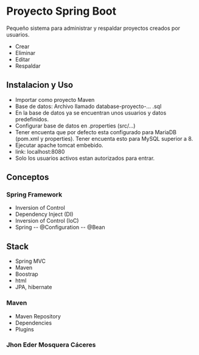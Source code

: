 # Proyecto Spring Boot 
 Pequeño sistema para administrar y respaldar proyectos creados por usuarios.
- Crear
- Eliminar
- Editar
- Respaldar

## Instalacion y Uso
- Importar como proyecto Maven
- Base de datos: Archivo llamado database-proyecto-... .sql 
- En la base de datos ya se encuentran unos usuarios y datos predefinidos.
- Configurar  base de datos en .properties (src/...) 
- Tener encuenta que por defecto esta configurado para MariaDB (pom.xml y properties). Tener encuenta esto para MySQL superior a 8.
- Ejecutar apache tomcat embebido.
- link: localhost:8080
- Solo los usuarios activos estan autorizados para entrar.


## Conceptos
### Spring Framework
- Inversion of Control
- Dependency Inject (DI)
- Inversion of Control (IoC)
- Spring 
-- @Configuration
-- @Bean

## Stack
- Spring MVC
- Maven
- Boostrap 
- html
- JPA, hibernate

### Maven
- Maven Repository
- Dependencies
- Plugins

### Jhon Eder Mosquera Cáceres
